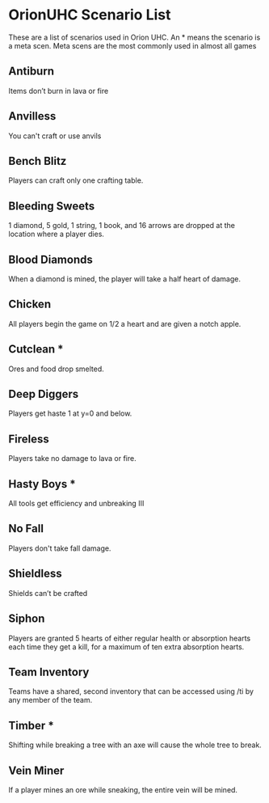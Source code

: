 # OrionUHC Scenario List
These are a list of scenarios used in Orion UHC. An * means the scenario is a meta scen. Meta scens are the most commonly used in almost all games
## Antiburn
Items don’t burn in lava or fire
## Anvilless
You can't craft or use anvils
## Bench Blitz
Players can craft only one crafting table.
## Bleeding Sweets
1 diamond, 5 gold, 1 string, 1 book, and 16 arrows are dropped at the location where a player dies.
## Blood Diamonds
When a diamond is mined, the player will take a half heart of damage.
## Chicken
All players begin the game on 1/2 a heart and are given a notch apple.
## Cutclean *
Ores and food drop smelted.
## Deep Diggers
Players get haste 1 at y=0 and below.
## Fireless
Players take no damage to lava or fire.
## Hasty Boys *
All tools get efficiency and unbreaking III
## No Fall
Players don't take fall damage.
## Shieldless
Shields can’t be crafted
## Siphon
Players are granted 5 hearts of either regular health or absorption hearts each time they get a kill, for a maximum of ten extra absorption hearts.
## Team Inventory
Teams have a shared, second inventory that can be accessed using /ti by any member of the team.
## Timber *
Shifting while breaking a tree with an axe will cause the whole tree to break.
## Vein Miner
If a player mines an ore while sneaking, the entire vein will be mined.
